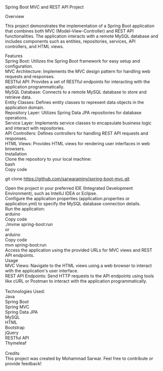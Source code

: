 Spring Boot MVC and REST API Project

Overview

This project demonstrates the implementation of a Spring Boot application that combines both MVC (Model-View-Controller) and REST API functionalities. The application interacts with a remote MySQL database and includes components such as entities, repositories, services, API controllers, and HTML views.<br />

Features<br />
Spring Boot: Utilizes the Spring Boot framework for easy setup and configuration.<br />
MVC Architecture: Implements the MVC design pattern for handling web requests and responses.<br />
RESTful API: Provides a set of RESTful endpoints for interacting with the application programmatically.<br />
MySQL Database: Connects to a remote MySQL database to store and retrieve data.<br />
Entity Classes: Defines entity classes to represent data objects in the application domain.<br />
Repository Layer: Utilizes Spring Data JPA repositories for database operations.<br />
Service Layer: Implements service classes to encapsulate business logic and interact with repositories.<br />
API Controllers: Defines controllers for handling REST API requests and responses.<br />
HTML Views: Provides HTML views for rendering user interfaces in web browsers.<br />
Installation<br />
Clone the repository to your local machine:<br />
bash<br />
Copy code<br />

git clone https://github.com/sarwaraminy/spring-boot-mvc.git<br />

Open the project in your preferred IDE (Integrated Development Environment), such as IntelliJ IDEA or Eclipse.<br />
Configure the application properties (application.properties or application.yml) to specify the MySQL database connection details.<br />
Run the application:<br />
arduino<br />
Copy code<br />
./mvnw spring-boot:run<br />
or<br />
arduino<br />
Copy code<br />
mvn spring-boot:run<br />
Access the application using the provided URLs for MVC views and REST API endpoints.<br />
Usage<br />
MVC Views: Navigate to the HTML views using a web browser to interact with the application's user interface.<br />
REST API Endpoints: Send HTTP requests to the API endpoints using tools like cURL or Postman to interact with the application programmatically.<br />
<br />
Technologies Used:<br />
Java<br />
Spring Boot<br />
Spring MVC<br />
Spring Data JPA<br />
MySQL<br />
HTML<br />
Bootstrap<br />
jQuery<br />
RESTful API<br />
Thymeleaf<br />
<br />
Credits<br />
This project was created by Mohammad Sarwar. Feel free to contribute or provide feedback!<br />
